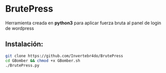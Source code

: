 # BrutePress

Herramienta creada en **python3** para aplicar fuerza bruta al panel de login de wordpress

## Instalación:

```bash
git clone https://github.com/Invertebr4do/BrutePress
cd GBomber && chmod +x GBomber.sh
./BrutePress.py
```
